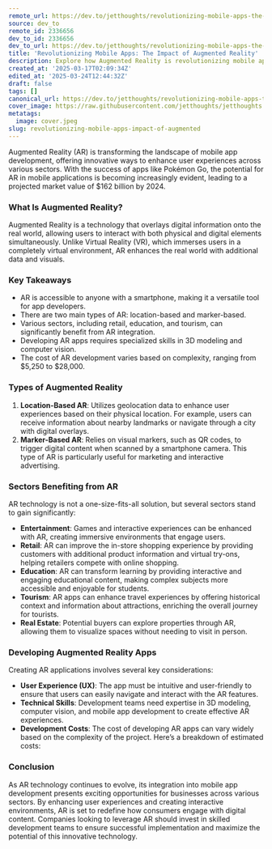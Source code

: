 ```yaml
---
remote_url: https://dev.to/jetthoughts/revolutionizing-mobile-apps-the-impact-of-augmented-reality-jf1
source: dev_to
remote_id: 2336656
dev_to_id: 2336656
dev_to_url: https://dev.to/jetthoughts/revolutionizing-mobile-apps-the-impact-of-augmented-reality-jf1
title: 'Revolutionizing Mobile Apps: The Impact of Augmented Reality'
description: Explore how Augmented Reality is revolutionizing mobile app development, enhancing user experiences across various sectors, and driving significant market growth.
created_at: '2025-03-17T02:09:34Z'
edited_at: '2025-03-24T12:44:32Z'
draft: false
tags: []
canonical_url: https://dev.to/jetthoughts/revolutionizing-mobile-apps-the-impact-of-augmented-reality-jf1
cover_image: https://raw.githubusercontent.com/jetthoughts/jetthoughts.github.io/master/content/blog/revolutionizing-mobile-apps-impact-of-augmented/cover.jpeg
metatags:
  image: cover.jpeg
slug: revolutionizing-mobile-apps-impact-of-augmented
---
```

Augmented Reality (AR) is transforming the landscape of mobile app development, offering innovative ways to enhance user experiences across various sectors. With the success of apps like Pokémon Go, the potential for AR in mobile applications is becoming increasingly evident, leading to a projected market value of $162 billion by 2024.

### What Is Augmented Reality?

Augmented Reality is a technology that overlays digital information onto the real world, allowing users to interact with both physical and digital elements simultaneously. Unlike Virtual Reality (VR), which immerses users in a completely virtual environment, AR enhances the real world with additional data and visuals.

### Key Takeaways

*   AR is accessible to anyone with a smartphone, making it a versatile tool for app developers.
*   There are two main types of AR: location-based and marker-based.
*   Various sectors, including retail, education, and tourism, can significantly benefit from AR integration.
*   Developing AR apps requires specialized skills in 3D modeling and computer vision.
*   The cost of AR development varies based on complexity, ranging from $5,250 to $28,000.

### Types of Augmented Reality

1.  **Location-Based AR**: Utilizes geolocation data to enhance user experiences based on their physical location. For example, users can receive information about nearby landmarks or navigate through a city with digital overlays.
2.  **Marker-Based AR**: Relies on visual markers, such as QR codes, to trigger digital content when scanned by a smartphone camera. This type of AR is particularly useful for marketing and interactive advertising.

### Sectors Benefiting from AR

AR technology is not a one-size-fits-all solution, but several sectors stand to gain significantly:

*   **Entertainment**: Games and interactive experiences can be enhanced with AR, creating immersive environments that engage users.
*   **Retail**: AR can improve the in-store shopping experience by providing customers with additional product information and virtual try-ons, helping retailers compete with online shopping.
*   **Education**: AR can transform learning by providing interactive and engaging educational content, making complex subjects more accessible and enjoyable for students.
*   **Tourism**: AR apps can enhance travel experiences by offering historical context and information about attractions, enriching the overall journey for tourists.
*   **Real Estate**: Potential buyers can explore properties through AR, allowing them to visualize spaces without needing to visit in person.

### Developing Augmented Reality Apps

Creating AR applications involves several key considerations:

*   **User Experience (UX)**: The app must be intuitive and user-friendly to ensure that users can easily navigate and interact with the AR features.
*   **Technical Skills**: Development teams need expertise in 3D modeling, computer vision, and mobile app development to create effective AR experiences.
*   **Development Costs**: The cost of developing AR apps can vary widely based on the complexity of the project. Here’s a breakdown of estimated costs:

### Conclusion

As AR technology continues to evolve, its integration into mobile app development presents exciting opportunities for businesses across various sectors. By enhancing user experiences and creating interactive environments, AR is set to redefine how consumers engage with digital content. Companies looking to leverage AR should invest in skilled development teams to ensure successful implementation and maximize the potential of this innovative technology.

